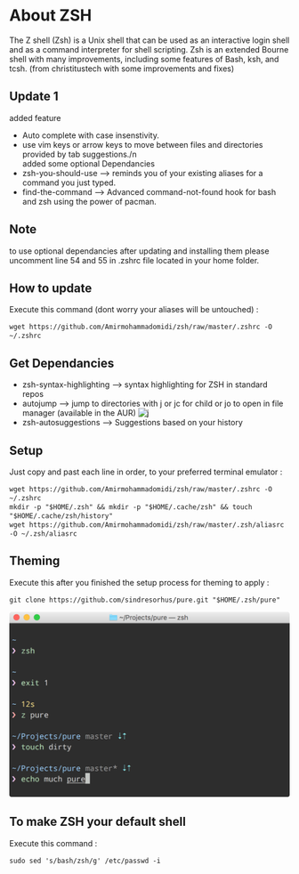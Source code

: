 # About ZSH
The Z shell (Zsh) is a Unix shell that can be used as an interactive login shell and as a command interpreter for shell scripting. Zsh is an extended Bourne shell with many improvements, including some features of Bash, ksh, and tcsh. (from christitustech with some improvements and fixes)

## Update 1 
added feature
  - Auto complete with case insenstivity.
  - use vim keys or arrow keys to move between files and directories provided by tab suggestions./n                                                                 
added some optional Dependancies
  - zsh-you-should-use --> reminds you of your existing aliases for a command you just typed.
  - find-the-command --> Advanced command-not-found hook for bash and zsh using the power of pacman.
## Note
  to use optional dependancies after updating and installing them please uncomment line 54 and 55 in .zshrc file located in your home folder.
## How to update
Execute this command (dont worry your aliases will be untouched) : 
```
wget https://github.com/Amirmohammadomidi/zsh/raw/master/.zshrc -O ~/.zshrc
```
   
## Get Dependancies 
  - zsh-syntax-highlighting --> syntax highlighting for ZSH in standard repos
  - autojump --> jump to directories with j or jc for child or jo to open in file manager (available in the AUR)
  ![j](https://user-images.githubusercontent.com/45071921/76967237-0ced4380-691f-11ea-85a6-905271353e72.gif)
  - zsh-autosuggestions --> Suggestions based on your history
## Setup
Just copy and past each line in order, to your preferred terminal emulator :
```
wget https://github.com/Amirmohammadomidi/zsh/raw/master/.zshrc -O ~/.zshrc
mkdir -p "$HOME/.zsh" && mkdir -p "$HOME/.cache/zsh" && touch "$HOME/.cache/zsh/history"
wget https://github.com/Amirmohammadomidi/zsh/raw/master/.zsh/aliasrc -O ~/.zsh/aliasrc
```
## Theming
Execute this after you finished the setup process for theming to apply :
```
git clone https://github.com/sindresorhus/pure.git "$HOME/.zsh/pure"

```
![j](https://raw.githubusercontent.com/sindresorhus/pure/master/screenshot.png)
## To make ZSH your default shell 
Execute this command :
```
sudo sed 's/bash/zsh/g' /etc/passwd -i
```


